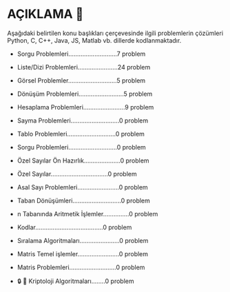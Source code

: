 # AÇIKLAMA :loudspeaker:
Aşağıdaki belirtilen konu başlıkları çerçevesinde ilgili problemlerin çözümleri Python, C, C++, Java, JS, Matlab vb. dillerde kodlanmaktadır. 



- Sorgu Problemleri............................7 problem
 
- Liste/Dizi Problemleri.......................24 problem
 
- Görsel Problemler............................5 problem
 
- Dönüşüm Problemleri..........................5 problem
 
- Hesaplama Problemleri........................9 problem
  
- Sayma Problemleri............................0 problem
 
- Tablo Problemleri............................0 problem
 
- Sorgu Problemleri............................0 problem
 
- Özel Sayılar Ön Hazırlık.....................0 problem
 
- Özel Sayılar.................................0 problem

- Asal Sayı Problemleri........................0 problem
 
- Taban Dönüşümleri............................0 problem
 
- n Tabanında Aritmetik İşlemler...............0 problem
 
- Kodlar.......................................0 problem
 
- Sıralama Algoritmaları.......................0 problem
 
- Matris Temel işlemler........................0 problem
 
- Matris Problemleri...........................0 problem
 
- :lock: :key: Kriptoloji Algoritmaları........0 problem
 
